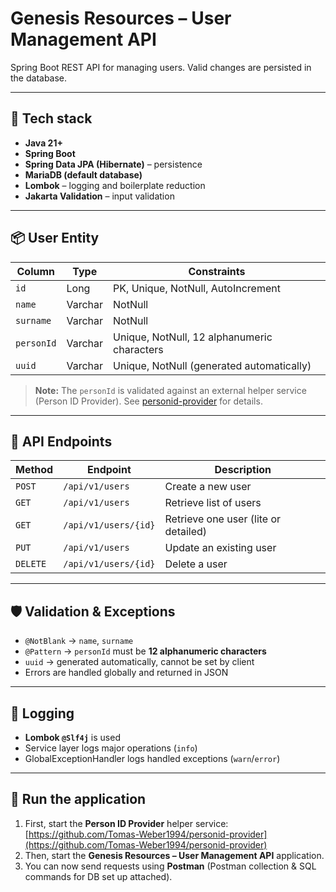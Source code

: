# Genesis Resources – User Management API

Spring Boot REST API for managing users. 
Valid changes are persisted in the database.

---

## 🚀 Tech stack
- **Java 21+**
- **Spring Boot**
- **Spring Data JPA (Hibernate)** – persistence
- **MariaDB (default database)**
- **Lombok** – logging and boilerplate reduction
- **Jakarta Validation** – input validation

---

## 📦 User Entity

| Column    | Type     | Constraints                          |
|-----------|--------- |--------------------------------------|
| `id`      | Long     | PK, Unique, NotNull, AutoIncrement  |
| `name`    | Varchar  | NotNull                             |
| `surname` | Varchar  | NotNull                             |
| `personId`| Varchar  | Unique, NotNull, 12 alphanumeric characters |
| `uuid`    | Varchar  | Unique, NotNull (generated automatically) |

> **Note:** The `personId` is validated against an external helper service (Person ID Provider). See [personid-provider](https://github.com/Tomas-Weber1994/personid-provider) for details.

---

## 📑 API Endpoints

| Method   | Endpoint              | Description                     |
|----------|-----------------------|---------------------------------|
| `POST`   | `/api/v1/users`       | Create a new user               |
| `GET`    | `/api/v1/users`       | Retrieve list of users          |
| `GET`    | `/api/v1/users/{id}`  | Retrieve one user (lite or detailed) |
| `PUT`    | `/api/v1/users`       | Update an existing user         |
| `DELETE` | `/api/v1/users/{id}`  | Delete a user                   |

---

## 🛡️ Validation & Exceptions

- `@NotBlank` → `name`, `surname`
- `@Pattern` → `personId` must be **12 alphanumeric characters**
- `uuid` → generated automatically, cannot be set by client
- Errors are handled globally and returned in JSON

---

## 📝 Logging

- **Lombok `@Slf4j`** is used
- Service layer logs major operations (`info`)
- GlobalExceptionHandler logs handled exceptions (`warn`/`error`)

---

## 📌 Run the application

1. First, start the **Person ID Provider** helper service:  
   [https://github.com/Tomas-Weber1994/personid-provider](https://github.com/Tomas-Weber1994/personid-provider)
2. Then, start the **Genesis Resources – User Management API** application.
3. You can now send requests using **Postman** (Postman collection & SQL commands for DB set up attached).
